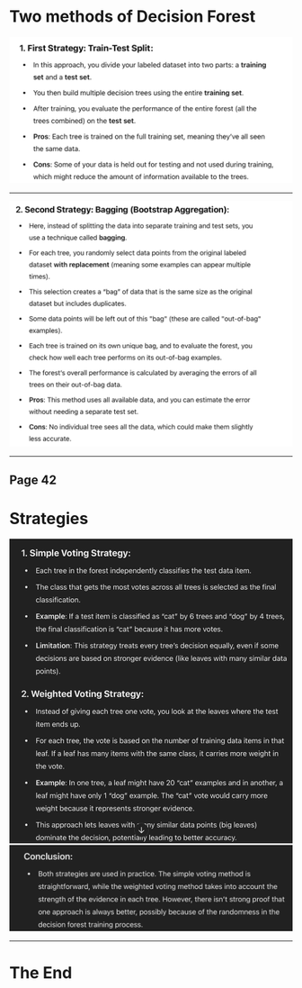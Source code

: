 # Two methods of Decision Forest

![alt text](image-31.png)

---

![alt text](image-32.png)

---
## Page 42
# Strategies
![alt text](image-33.png)
![alt text](image-34.png)

---
# The End